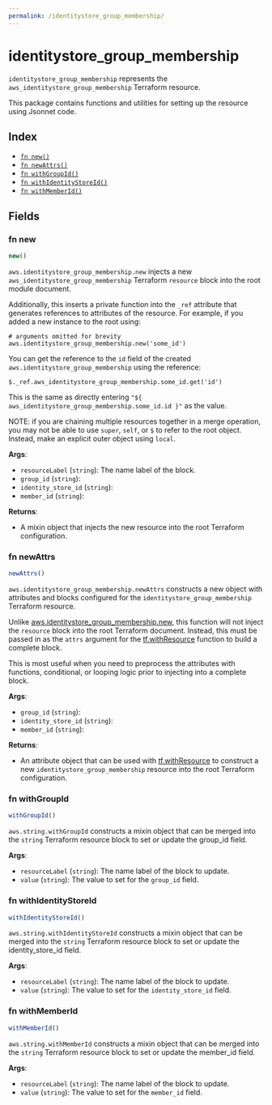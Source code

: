 ```yaml
---
permalink: /identitystore_group_membership/
---
```


# identitystore_group_membership

`identitystore_group_membership` represents the `aws_identitystore_group_membership` Terraform resource.



This package contains functions and utilities for setting up the resource using Jsonnet code.


## Index

* [`fn new()`](#fn-new)
* [`fn newAttrs()`](#fn-newattrs)
* [`fn withGroupId()`](#fn-withgroupid)
* [`fn withIdentityStoreId()`](#fn-withidentitystoreid)
* [`fn withMemberId()`](#fn-withmemberid)

## Fields

### fn new

```ts
new()
```


`aws.identitystore_group_membership.new` injects a new `aws_identitystore_group_membership` Terraform `resource`
block into the root module document.

Additionally, this inserts a private function into the `_ref` attribute that generates references to attributes of the
resource. For example, if you added a new instance to the root using:

    # arguments omitted for brevity
    aws.identitystore_group_membership.new('some_id')

You can get the reference to the `id` field of the created `aws.identitystore_group_membership` using the reference:

    $._ref.aws_identitystore_group_membership.some_id.get('id')

This is the same as directly entering `"${ aws_identitystore_group_membership.some_id.id }"` as the value.

NOTE: if you are chaining multiple resources together in a merge operation, you may not be able to use `super`, `self`,
or `$` to refer to the root object. Instead, make an explicit outer object using `local`.

**Args**:
  - `resourceLabel` (`string`): The name label of the block.
  - `group_id` (`string`): 
  - `identity_store_id` (`string`): 
  - `member_id` (`string`): 

**Returns**:
- A mixin object that injects the new resource into the root Terraform configuration.


### fn newAttrs

```ts
newAttrs()
```


`aws.identitystore_group_membership.newAttrs` constructs a new object with attributes and blocks configured for the `identitystore_group_membership`
Terraform resource.

Unlike [aws.identitystore_group_membership.new](#fn-identitystore_group_membershipnew), this function will not inject the `resource`
block into the root Terraform document. Instead, this must be passed in as the `attrs` argument for the
[tf.withResource](https://github.com/tf-libsonnet/core/tree/main/docs#fn-withresource) function to build a complete block.

This is most useful when you need to preprocess the attributes with functions, conditional, or looping logic prior to
injecting into a complete block.

**Args**:
  - `group_id` (`string`): 
  - `identity_store_id` (`string`): 
  - `member_id` (`string`): 

**Returns**:
  - An attribute object that can be used with [tf.withResource](https://github.com/tf-libsonnet/core/tree/main/docs#fn-withresource) to construct a new `identitystore_group_membership` resource into the root Terraform configuration.


### fn withGroupId

```ts
withGroupId()
```

`aws.string.withGroupId` constructs a mixin object that can be merged into the `string`
Terraform resource block to set or update the group_id field.



**Args**:
  - `resourceLabel` (`string`): The name label of the block to update.
  - `value` (`string`): The value to set for the `group_id` field.


### fn withIdentityStoreId

```ts
withIdentityStoreId()
```

`aws.string.withIdentityStoreId` constructs a mixin object that can be merged into the `string`
Terraform resource block to set or update the identity_store_id field.



**Args**:
  - `resourceLabel` (`string`): The name label of the block to update.
  - `value` (`string`): The value to set for the `identity_store_id` field.


### fn withMemberId

```ts
withMemberId()
```

`aws.string.withMemberId` constructs a mixin object that can be merged into the `string`
Terraform resource block to set or update the member_id field.



**Args**:
  - `resourceLabel` (`string`): The name label of the block to update.
  - `value` (`string`): The value to set for the `member_id` field.
